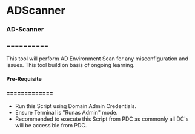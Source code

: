 # ADScanner
### AD-Scanner
### ==========

This tool will perform AD Environment Scan for any misconfiguration and issues. This tool build on basis of ongoing learning.

#### Pre-Requisite
#### =============
- Run this Script using Domain Admin Credentials.
- Ensure Terminal is "Runas Admin" mode.
- Recommended to execute this Script from PDC as commonly all DC's will be accessible from PDC. 
